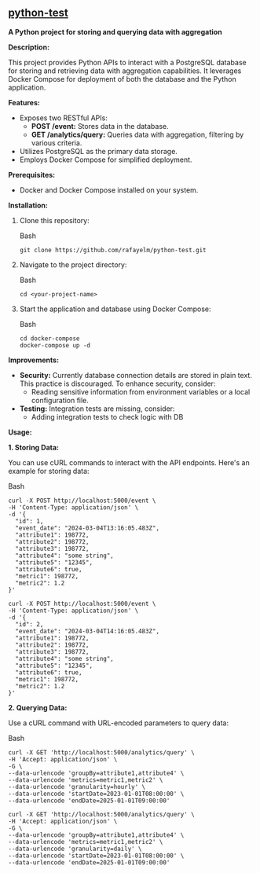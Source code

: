 
## **[python-test](https://github.com/rafayelm/python-test)**

**A Python project for storing and querying data with aggregation**

**Description:**

This project provides Python APIs to interact with a PostgreSQL database for storing and retrieving data with aggregation capabilities. It leverages Docker Compose for deployment of both the database and the Python application.

**Features:**

-   Exposes two RESTful APIs:
    -   **POST /event:**  Stores data in the database.
    -   **GET /analytics/query:**  Queries data with aggregation, filtering by various criteria.
-   Utilizes PostgreSQL as the primary data storage.
-   Employs Docker Compose for simplified deployment.

**Prerequisites:**

-   Docker and Docker Compose installed on your system.

**Installation:**

1.  Clone this repository:

    Bash

    ```
    git clone https://github.com/rafayelm/python-test.git
    ```

2.  Navigate to the project directory:

    Bash

    ```
    cd <your-project-name>
    ```

3.  Start the application and database using Docker Compose:

    Bash

    ```
    cd docker-compose
    docker-compose up -d
    ```

**Improvements:**

-   **Security:**  Currently database connection details are stored in plain text. This practice is discouraged. To enhance security, consider:
    -   Reading sensitive information from environment variables or a local configuration file.
-   **Testing:**  Integration tests are missing, consider:
    -   Adding integration tests to check logic with DB


**Usage:**

**1. Storing Data:**

You can use cURL commands to interact with the API endpoints. Here's an example for storing data:

Bash

```
curl -X POST http://localhost:5000/event \
-H 'Content-Type: application/json' \
-d '{
  "id": 1,
  "event_date": "2024-03-04T13:16:05.483Z",
  "attribute1": 198772,
  "attribute2": 198772,
  "attribute3": 198772,
  "attribute4": "some string",
  "attribute5": "12345",
  "attribute6": true,
  "metric1": 198772,
  "metric2": 1.2
}'
```

```
curl -X POST http://localhost:5000/event \
-H 'Content-Type: application/json' \
-d '{
  "id": 2,
  "event_date": "2024-03-04T14:16:05.483Z",
  "attribute1": 198772,
  "attribute2": 198772,
  "attribute3": 198772,
  "attribute4": "some string",
  "attribute5": "12345",
  "attribute6": true,
  "metric1": 198772,
  "metric2": 1.2
}'
```



**2. Querying Data:**

Use a cURL command with URL-encoded parameters to query data:

Bash

```
curl -X GET 'http://localhost:5000/analytics/query' \
-H 'Accept: application/json' \
-G \
--data-urlencode 'groupBy=attribute1,attribute4' \
--data-urlencode 'metrics=metric1,metric2' \
--data-urlencode 'granularity=hourly' \
--data-urlencode 'startDate=2023-01-01T08:00:00' \
--data-urlencode 'endDate=2025-01-01T09:00:00'
```

```
curl -X GET 'http://localhost:5000/analytics/query' \
-H 'Accept: application/json' \
-G \
--data-urlencode 'groupBy=attribute1,attribute4' \
--data-urlencode 'metrics=metric1,metric2' \
--data-urlencode 'granularity=daily' \
--data-urlencode 'startDate=2023-01-01T08:00:00' \
--data-urlencode 'endDate=2025-01-01T09:00:00'
```

